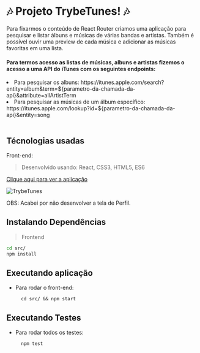 # :notes: Projeto TrybeTunes! :notes:

Para fixarmos o conteúdo de React Router criamos uma aplicação para pesquisar e listar álbuns e músicas de várias bandas e artistas. Também é possível ouvir uma preview de cada música e adicionar as músicas favoritas em uma lista.

#### Para termos acesso as listas de músicas, albuns e artistas fizemos o acesso a uma API do iTunes com os seguintes endpoints: 
<li>Para pesquisar os albuns: https://itunes.apple.com/search?entity=album&term=${parametro-da-chamada-da-api}&attribute=allArtistTerm</li>
<li>Para pesquisar as músicas de um álbum específico: https://itunes.apple.com/lookup?id=${parametro-da-chamada-da-api}&entity=song</li>
<br />

## Técnologias usadas
Front-end:
> Desenvolvido usando: React, CSS3, HTML5, ES6

[Clique aqui para ver a aplicação](https://joanamds.github.io/projeto-trybetunes/)

![TrybeTunes](https://user-images.githubusercontent.com/106452876/208140429-9a7d3393-d9fb-463c-817e-fa5962b0e08a.gif)


OBS: Acabei por não desenvolver a tela de Perfil. 

## Instalando Dependências
> Frontend
```bash
cd src/
npm install
``` 
## Executando aplicação
* Para rodar o front-end:

  ```
    cd src/ && npm start
  ```

## Executando Testes

* Para rodar todos os testes:

  ```
    npm test
  ```

<!-- Olá, Tryber!
Esse é apenas um arquivo inicial para o README do seu projeto no qual você pode customizar e reutilizar todas as vezes que for executar o trybe-publisher.

Para deixá-lo com a sua cara, basta alterar o seguinte arquivo da sua máquina: ~/.student-repo-publisher/custom/_NEW_README.md

É essencial que você preencha esse documento por conta própria, ok?
Não deixe de usar nossas dicas de escrita de README de projetos, e deixe sua criatividade brilhar!
:warning: IMPORTANTE: você precisa deixar nítido:
- quais arquivos/pastas foram desenvolvidos por você; 
- quais arquivos/pastas foram desenvolvidos por outra pessoa estudante;
- quais arquivos/pastas foram desenvolvidos pela Trybe.
-->
